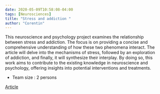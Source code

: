 ```yaml
---
date: 2020-05-09T10:58:08-04:00
tags: [Neurosciences]
title: "Stress and addiction "
author: "Corentin"
---
```


This neuroscience and psychology project examines the relationship between stress and addiction. The focus is on providing a concise and comprehensive understanding of how these two phenomena interact. The article will delve into the mechanisms of stress, followed by an exploration of addiction, and finally, it will synthesize their interplay. By doing so, this work aims to contribute to the existing knowledge in neuroscience and psychology, offering insights into potential interventions and treatments.

- Team size : 2 persons


[Article](https://github.com/corentinlger/Relation-entre-Stress-et-Addiction/blob/main/TOUMINE%20LEGER%20Projet%20Stress%20%26%20Addiction.pdf)